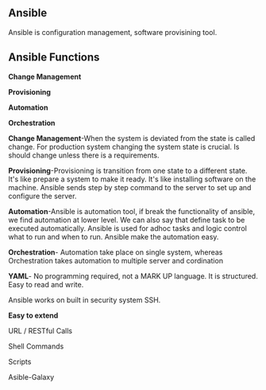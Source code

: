 ## Ansible
Ansible is configuration management, software provisining tool. 

## Ansible Functions 

**Change Management**

**Provisioning**

**Automation**

**Orchestration**

**Change Management**-When the system is deviated from the state is called change. For production system changing the system state is crucial. Is should change unless there is a requirements. 

**Provisioning**-Provisioning is transition from one state to a different state. It's like prepare a system to make it ready. It's like installing software on the machine. Ansible sends step by step command to the server to set up and configure the server.

**Automation**-Ansible is automation tool, if break the functionality of ansible, we find automation at lower level. We can also say that define task to be executed automatically. Ansible is used for adhoc tasks and logic control what to run and when to run. Ansible make the automation easy.

**Orchestration**- Automation take place on single system, whereas Orchestration takes automation to multiple server and cordination

**YAML**- No programming required, not a MARK UP language. It is structured. Easy to read and write. 

Ansible works on built in security system SSH. 

**Easy to extend**

URL / RESTful Calls

Shell Commands 

Scripts

Asible-Galaxy 

